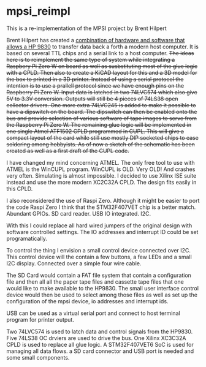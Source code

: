 # mpsi_reimpl
This is a re-implementation of the MPSI project by Brent Hilpert

Brent Hilpert has created a [combination of hardware and software that allows a HP 9830](http://madrona.ca/e/HP9830/mpsi/index.html) 
to transfer data back a forth a modern host computer. It is based on several TTL chips and a serial link to a host computer. 
~~The ideas here is to reimplement the same type of system while integrating a Raspbery Pi Zero W on board as well as 
susbstituting most of the glue logic with a CPLD. Then also to create a KiCAD layout for this and a 3D model for the box to 
printed in a 3D printer.
Instead of using a serial protocol the intention is to use a prallell protocol since we have enough pins on the Raspberry Pi Zero W. 
Input data is latched in two 74LVC574 which also give 5V to 3.3V conversion. Outputs will still be 4 pieces of 74LS38 open collector drivers.
One more extra 74LVC245 is added to make it possible to have a dipswitch on the board. The dipswitch can then be enabled onto the bus
and provide selection of various software of tape images to serve from the Raspberry Pi Zero W. The remaining glue logic will be implemented 
in one single Atmel ATF1502 CPLD programmed in CUPL. This will give a compact layout of the card while still use mostly DIP socketed 
chips to ease soldering among hobbyists.
As of now a sketch of the schematic has been created as well as a first draft of the CUPL code.~~

I have changed my mind concerning ATMEL. The only free tool to use with ATMEL is the WinCUPL program. WinCUPL is OLD. Very OLD! And crashes very often. Simulating is almost impossible. I decided to use Xilinx ISE suite instead and use the more modern XC2C32A CPLD. The design fits easily in this CPLD.

I also reconsidered the use of Raspi Zero. Although it might be easier to port the code Raspi Zero I think that the STM32F407VET chip is a better match. Abundant GPIOs. SD card reader. USB IO integrated. I2C.

With this I could replace all hard wired jumpers of the original design with software controlled settings. The IO addresses and interrupt ID could be set programatically.

To control the thing I envision a small control device connected over I2C. This control device will the contain a few buttons, a few LEDs and a small I2C display. Connected over a simple four wire cable.

The SD Card would contain a FAT file system that contain a configuration file and then all all the paper tape files and cassette tape files that one would like to make available to the HP9830. The small user interface control device would then be used to select among those files as well as set up the configuration of the mpsi device, io addresses and interrupt ids.

USB can be used as a virtual serial port and connect to host terminal program for printer output. 

Two 74LVC574 is used to latch data and control signals from the HP9830. Five 74LS38 OC drviers are used to drive the bus. One Xilinx XC3C32A CPLD is used to replace all glue logic. A STM32F407VET6 SoC is used for managing all data flows. a SD card connector and USB port is needed and some small components.
